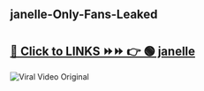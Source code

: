 
 ## janelle-Only-Fans-Leaked

# <h2><a href="https://clipsfans.com/janelle&ref=git">🔗 Click to LINKS ⏩⏩ 👉 🟢 janelle </a></h2>

<a href="https://clipsfans.com/janelle&ref=git" rel="nofollow" data-target="animated-image.originalLink"><img src="https://i.ibb.co.com/xMMVF88/686577567.gif" alt="Viral Video Original" style="max-width: 100%; display: inline-block;" data-target="animated-image.originalImage"></a>
